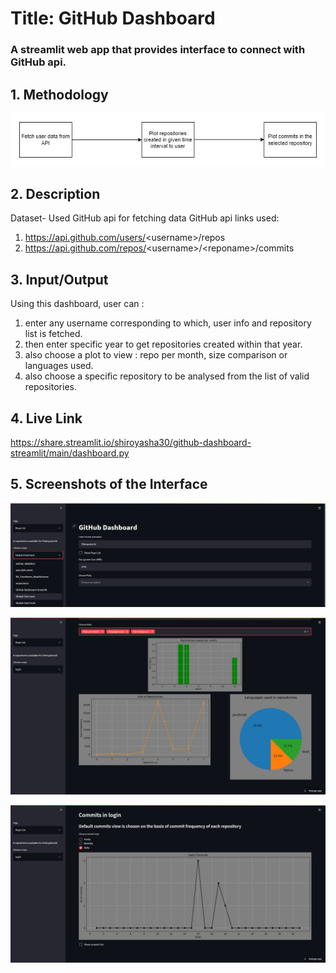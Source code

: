 # Title: GitHub Dashboard
### A streamlit web app that provides interface to connect with GitHub api.

## 1. Methodology
![methodology diagram](screenshots/methodology.jpg)

## 2. Description
Dataset- Used GitHub api for fetching data
GitHub api links used: 
1. https://api.github.com/users/<username\>/repos
2. https://api.github.com/repos/<username\>/<reponame\>/commits

## 3. Input/Output
Using this dashboard, user can : 
1. enter any username corresponding to which, user info and repository list is fetched.
2. then enter specific year to get repositories created within that year.
3. also choose a plot to view : repo per month, size comparison or languages used.
4. also choose a specific repository to be analysed from the list of valid repositories.

## 4. Live Link
https://share.streamlit.io/shiroyasha30/github-dashboard-streamlit/main/dashboard.py

## 5. Screenshots of the Interface
![interface screenshot](screenshots/1.jpg)

![interface screenshot](screenshots/2.jpg)

![interface screenshot](screenshots/3.jpg)
